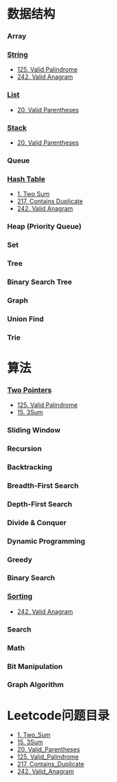 <!-- TOC -->

<!-- /TOC -->

# 数据结构

### Array 

### [String](String.md)
- [125. Valid Palindrome](125-Valid_Palindrome.md)
- [242. Valid Anagram](242-Valid_Anagram.md)
### [List](List.md)
- [20. Valid Parentheses](20-Valid_Parentheses.md)
### [Stack](Stack.md)
- [20. Valid Parentheses](20-Valid_Parentheses.md)
### Queue 

### [Hash Table](Hash_Table.md)
- [1. Two Sum](1-Two_Sum.md)
- [217. Contains Duplicate](217-Contains_Duplicate.md)
- [242. Valid Anagram](242-Valid_Anagram.md)
### Heap (Priority Queue)

### Set 

### Tree 

### Binary Search Tree 

### Graph 

### Union Find 

### Trie



# 算法 

### [Two Pointers](Two_Pointers.md)
- [125. Valid Palindrome](125-Valid_Palindrome.md)
- [15. 3Sum](15-3Sum.md)
### Sliding Window 

### Recursion 

### Backtracking 

### Breadth-First Search

### Depth-First Search

### Divide & Conquer 

### Dynamic Programming 

### Greedy 

### Binary Search

### [Sorting](Sorting.md)
- [242. Valid Anagram](242-Valid_Anagram.md)
### Search 

### Math 

### Bit Manipulation 

### Graph Algorithm


# Leetcode问题目录
- [1. Two_Sum](1-Two_Sum.md)
- [15. 3Sum](15-3Sum.md)
- [20. Valid_Parentheses](20-Valid_Parentheses.md)
- [125. Valid_Palindrome](125-Valid_Palindrome.md)
- [217. Contains_Duplicate](217-Contains_Duplicate.md)
- [242. Valid_Anagram](242-Valid_Anagram.md)
